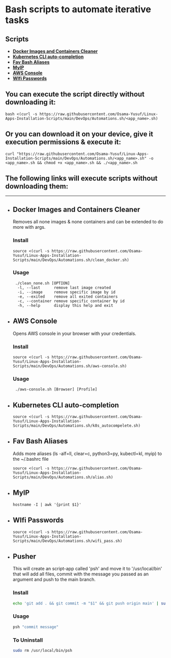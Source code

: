 # Bash scripts to automate iterative tasks  

## Scripts

- [**Docker Images and Containers Cleaner**](#docker-images-and-containers-cleaner)
- [**Kubernetes CLI auto-completion**](#kubernetes-cli-auto-completion)
- [**Fav Bash Aliases**](#fav-bash-aliases)
- [**MyIP**](#myip)
- [**AWS Console**](#aws-console)
- [**WIfi Passwords**](#wifi-passwords)

## You can execute the script directly without downloading it:

```
bash <(curl -s https://raw.githubusercontent.com/Osama-Yusuf/Linux-Apps-Installation-Scripts/main/DevOps/Automations.sh/<app_name>.sh)
```

## Or you can download it on your device, give it execution permissions & execute it:

```
curl "https://raw.githubusercontent.com/Osama-Yusuf/Linux-Apps-Installation-Scripts/main/DevOps/Automations.sh/<app_name>.sh" -o <app_name>.sh && chmod +x <app_name>.sh && ./<app_name>.sh
```

## The following links will execute scripts without downloading them:
----

- ## Docker Images and Containers Cleaner
  Removes all none images & none containers and can be extended to do more with args.

  ### Install
  ```
  source <(curl -s https://raw.githubusercontent.com/Osama-Yusuf/Linux-Apps-Installation-Scripts/main/DevOps/Automations.sh/clean_docker.sh)
  ```

  ### Usage
  ```
   ./clean_none.sh [OPTION]
    -l, --last      remove last image created
    -i, --image     remove specific image by id
    -e, --exited    remove all exited containers
    -c, --container remove specific container by id
    -h, --help      display this help and exit
  ```

- ## AWS Console
  Opens AWS console in your browser with your credentials.

  ### Install
  ```
  source <(curl -s https://raw.githubusercontent.com/Osama-Yusuf/Linux-Apps-Installation-Scripts/main/DevOps/Automations.sh/aws-console.sh)
  ```

  ### Usage
  ```
   ./aws-console.sh [Browser] [Profile]
  ```

- ## Kubernetes CLI auto-completion

  ```
  source <(curl -s https://raw.githubusercontent.com/Osama-Yusuf/Linux-Apps-Installation-Scripts/main/DevOps/Automations.sh/k8s_autocompelete.sh)
  ```

- ## Fav Bash Aliases
    Adds more aliases (ls -alf=ll, clear=c, python3=py, kubectl=kl, myip) to the ~/.bashrc file

  ```
  source <(curl -s https://raw.githubusercontent.com/Osama-Yusuf/Linux-Apps-Installation-Scripts/main/DevOps/Automations.sh/alias.sh)
  ```

- ## MyIP

  ```
  hostname -I | awk '{print $1}'
  ```

- ## WIfi Passwords

  ```
  source <(curl -s https://raw.githubusercontent.com/Osama-Yusuf/Linux-Apps-Installation-Scripts/main/DevOps/Automations.sh/wifi_pass.sh)
  ```

- ## Pusher
    This will create an script-app called 'psh' and move it to '/usr/local/bin' that will add all files, commit with the message you passed as an argument and push to the main branch.
  ### Install
  ```bash
  echo 'git add . && git commit -m "$1" && git push origin main' | sudo tee -a /usr/local/bin/psh && sudo chmod +x /usr/local/bin/psh && clear
  ```
  ### Usage
  ```bash
  psh "commit message"
  ```
  ### To Uninstall
  ```bash
  sudo rm /usr/local/bin/psh
  ```